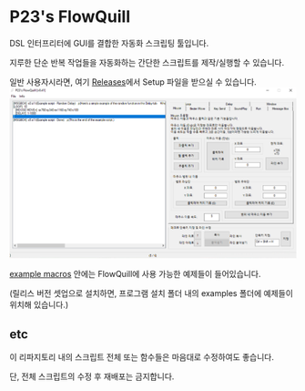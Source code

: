 # P23's FlowQuill
DSL 인터프리터에 GUI를 결합한 자동화 스크립팅 툴입니다.

지루한 단순 반복 작업들을 자동화하는 간단한 스크립트를 제작/실행할 수 있습니다.

일반 사용자시라면, 여기 [Releases](https://github.com/PPPurple23/P23s_FlowQuill/releases)에서 Setup 파일을 받으실 수 있습니다.
![v0.4 preview](preview0.41.png)


[example macros](https://github.com/PPPurple23/P23s_FlowQuill/tree/main/example%20macros) 안에는 FlowQuill에 사용 가능한 예제들이 들어있습니다.

(릴리스 버전 셋업으로 설치하면, 프로그램 설치 폴더 내의 examples 폴더에 예제들이 위치해 있습니다.)



## etc
이 리파지토리 내의 스크립트 전체 또는 함수들은 마음대로 수정하여도 좋습니다.

단, 전체 스크립트의 수정 후 재배포는 금지합니다.
